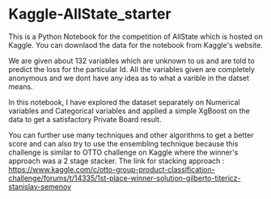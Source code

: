 # Kaggle-AllState_starter

This is a Python Notebook for the competition of AllState which is hosted on Kaggle. You can downlaod the data for the notebook from Kaggle's website.

We are given about 132 variables which are unknown to us and are told to predict the loss for the particular Id. All the variables given are 
completely anonymous and we dont have any idea as to what a varible in the datset means.

In this notebook, I have explored the dataset separately on Numerical variables and Categorical variables and applied a simple XgBoost on the data to get a satisfactory Private Board result. 

You can further use many techniques and other algorithms to get a better score and can also try to use the ensembling technique because this 
challenge is similar to OTTO challenge on Kaggle where the winner's approach was a 2 stage stacker.
The link for stacking approach : https://www.kaggle.com/c/otto-group-product-classification-challenge/forums/t/14335/1st-place-winner-solution-gilberto-titericz-stanislav-semenov 
